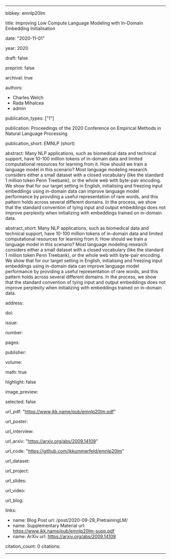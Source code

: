 ---

bibkey: emnlp20lm

title: Improving Low Compute Language Modeling with In-Domain Embedding Initialisation

date: "2020-11-01"

year: 2020

draft: false

preprint: false

archival: true

authors: 
- Charles Welch
- Rada Mihalcea
- admin

publication_types: ["1"]

publication: Proceedings of the 2020 Conference on Empirical Methods in Natural Language Processing

publication_short: EMNLP (short)

abstract: Many NLP applications, such as biomedical data and technical support, have 10-100 million tokens of in-domain data and limited computational resources for learning from it. How should we train a language model in this scenario? Most language modeling research considers either a small dataset with a closed vocabulary (like the standard 1 million token Penn Treebank), or the whole web with byte-pair encoding. We show that for our target setting in English, initialising and freezing input embeddings using in-domain data can improve language model performance by providing a useful representation of rare words, and this pattern holds across several different domains. In the process, we show that the standard convention of tying input and output embeddings does not improve perplexity when initializing with embeddings trained on in-domain data.

abstract_short: Many NLP applications, such as biomedical data and technical support, have 10-100 million tokens of in-domain data and limited computational resources for learning from it. How should we train a language model in this scenario? Most language modeling research considers either a small dataset with a closed vocabulary (like the standard 1 million token Penn Treebank), or the whole web with byte-pair encoding. We show that for our target setting in English, initialising and freezing input embeddings using in-domain data can improve language model performance by providing a useful representation of rare words, and this pattern holds across several different domains. In the process, we show that the standard convention of tying input and output embeddings does not improve perplexity when initializing with embeddings trained on in-domain data.

address: 

doi: 

issue: 

number: 

pages: 

publisher: 

volume: 

math: true

highlight: false

image_preview: 

selected: false

url_pdf: "https://www.jkk.name/pub/emnlp20lm.pdf"

url_poster: 

url_interview: 

url_arxiv: "https://arxiv.org/abs/2009.14109"

url_code: "https://github.com/jkkummerfeld/emnlp20lm"

url_dataset: 

url_project: 

url_slides: 

url_video: 

url_blog: 

links: 
- name: Blog Post
  url: /post/2020-09-29_PretrainingLM/
- name: Supplementary Material
  url: https://www.jkk.name/pub/emnlp20lm-supp.pdf
- name: ArXiv
  url: https://arxiv.org/abs/2009.14109

citation_count: 0
citations:


---